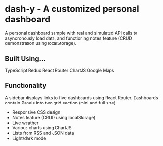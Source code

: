 # dash-y - A customized personal dashboard

A personal dashboard sample with real and simulated API calls to asyncronously load data, and functioning notes feature (CRUD demonstration using localStorage).

## Built Using...

TypeScript
Redux
React Router
ChartJS
Google Maps

## Functionality

A sidebar displays links to five dashboards using React Router. Dashboards contain Panels into two grid section (mini and full size).

- Responsive CSS design
- Notes feature (CRUD using localStorage)
- Live weather
- Various charts using ChartJS
- Lists from RSS and JSON data
- Light/dark mode
